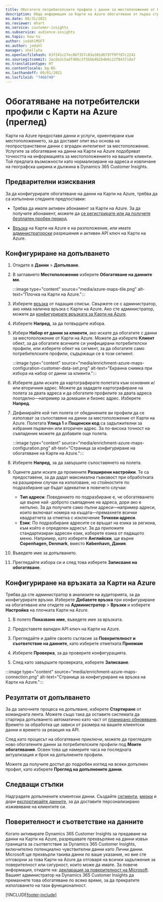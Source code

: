 ```yaml
---
title: Обогатете потребителските профили с данни за местоположение от Карти на Azure
description: Обща информация за Карти на Azure обогатяване от първа страна.
ms.date: 08/31/2021
ms.reviewer: mhart
ms.service: customer-insights
ms.subservice: audience-insights
ms.topic: how-to
author: jodahlMSFT
ms.author: jodahl
manager: shellyha
ms.openlocfilehash: 63f241c27ec86f357c83a301d6797f9ff87c2241
ms.sourcegitcommit: 2acda3c5adf40bc3f5bbb4b2b4b6c22f84371da7
ms.translationtype: HT
ms.contentlocale: bg-BG
ms.lasthandoff: 09/01/2021
ms.locfileid: "7466749"
---
```

# <a name="enrichment-of-customer-profiles-with-azure-maps-preview"></a>Обогатяване на потребителски профили с Карти на Azure (преглед)

Карти на Azure предоставя данни и услуги, ориентирани към местоположението, за да доставят опит въз основа на геопространствени данни с вграден интелигент за местоположение. Услугите за обогатяване на данни на Карти на Azure подобряват точността на информацията за местоположението на вашите клиенти. Той предлага възможности като нормализиране на адреса и извличане на географска ширина и дължина в Dynamics 365 Customer Insights.

## <a name="prerequisites"></a>Предварителни изисквания

За да конфигурирате обогатяване на данни на Карти на Azure, трябва да са изпълнени следните предпоставки:

- Трябва да имате активен абонамент за Карти на Azure. За да получите абонамент, можете да [се регистрирате или да получете безплатен пробен период](https://azure.microsoft.com/services/azure-maps/).

- [Връзка](connections.md) на Карти на Azure е на разположение, *или* имате [администраторски](permissions.md#administrator) разрешения и активен API ключ на Карти на Azure.

## <a name="configure-the-enrichment"></a>Конфигуриране на допълването

1. Отидете в **Данни** > **Допълване**. 

1. В заглавието **Местоположение** изберете **Обогатяване на данните ми**.

   :::image type="content" source="media/azure-maps-tile.png" alt-text="Плочка на Карти на Azure.":::

1. Изберете [връзка](connections.md) от падащия списък. Свържете се с администратор, ако няма налична връзка с Карти на Azure. Ако сте администратор, можете да [конфигурирате връзката за Карти на Azure](#configure-the-connection-for-azure-maps). 

1. Изберете **Напред**, за да потвърдите избора.

1. Избери **Набор от данни за клиенти**, ако искате да обогатите с данни за местоположение от Карти на Azure. Можете да изберете **Клиент** обект, за да обогатите всичките си унифицирани потребителски профили, или изберете обект на сегмент, за да обогатите само потребителските профили, съдържащи се в този сегмент.

    :::image type="content" source="media/enrichment-azure-maps-configuration-customer-data-set.png" alt-text="Екранна снимка при избора на набор от данни за клиенти.":::

1. Изберете дали искате да картографирате полетата към основния и/или вторичния адрес. Можете да зададете картографиране на полета за двата адреса и да обогатите профилите за двата адреса поотделно&mdash;например за домашен и бизнес адрес. Изберете **Напред**.

1. Дефинирайте кой тип полета от обединените ви профили да се използват за съпоставяне на данни за местоположение от Карти на Azure. Полетата **Улица 1** и **Пощенски код** са задължителни за избрания първичен или вторичен адрес. За по-висока точност на съвпадение можете да добавите още полета.

   :::image type="content" source="media/enrichment-azure-maps-configuration.png" alt-text="Страница за конфигуриране на обогатяване на Карти на Azure.":::

1. Изберете **Напред**, за да завършите съпоставянето на полета.

1. Оценете дали искате да промените **Разширени настройки**. Те са предоставени, за да дадат максимална гъвкавост при обработката на разширени случаи на използване, но стойностите по подразбиране ще бъдат адекватни в повечето случаи:
   - **Тип адреси**: Поведението по подразбиране е, че обогатяването ще върне най -доброто съвпадение на адреса, дори ако е непълно. За да получите само пълни адреси&mdash;например адреси, които включват номера на къщата&mdash;премахнете всички квадратчета за отметка с изключение **Точкови адреси**. 
   - **Език**: По подразбиране адресите се връщат на езика за региона, към който е определен адресът. За да приложите стандартизиран адресен език, изберете езика от падащото меню. Например, като изберете **Английски**, ще върне **Copenhagen, Denmark**, вместо **København, Дания**.

1. Въведете име за допълването.

1. Прегледайте избора си и след това изберете **Записване на обогатяване**.

## <a name="configure-the-connection-for-azure-maps"></a>Конфигуриране на връзката за Карти на Azure

Трябва да сте администратор в анализите на аудиторията, за да конфигурирате връзки. Изберете **Добавете връзка** при конфигуриране на обогатяване или отидете на **Администратор** > **Връзки** и изберете **Настройка** на плочката Карти на Azure.

1. В полето **Показвано име**, въведете име за връзката.

1. Предоставете валиден API ключ на Карти на Azure.

1. Прегледайте и дайте своето съгласие за **Поверителност и съответствие на данните**, като изберете отметката **Приемам**

1. Изберете **Проверка**, за да проверите конфигурацията.

1. След като завършите проверката, изберете **Записване**.

:::image type="content" source="media/enrichment-azure-maps-connection.png" alt-text="Страница за конфигуриране на връзка на Карти на Azure.":::

## <a name="enrichment-results"></a>Резултати от допълването

За да започнете процеса на допълване, изберете **Стартиране** от командната лента. Можете също така да оставите системата да стартира допълването автоматично като част от [планирано обновяване](system.md#schedule-tab). Времето за обработка ще зависи от размера на вашите клиентски данни и времето за реакция на API.

След като процесът на обогатяване приключи, можете да прегледате ново обогатените данни за потребителските профили под **Моите обогатявания**. Освен това ще намерите часа на последната актуализация и броя на допълнените профили.

Можете да получите достъп до подробен изглед на всеки допълнен профил, като изберете **Преглед на допълнените данни**.

## <a name="next-steps"></a>Следващи стъпки

Надградете допълнените клиентски данни. Създайте [сегменти](segments.md), [мерки](measures.md) и дори [експортирайте данните](export-destinations.md), за да доставите персонализирано изживяване на клиентите си.

## <a name="data-privacy-and-compliance"></a>Поверителност и съответствие на данните

Когато активирате Dynamics 365 Customer Insights за предаване на данни на Карти на Azure, разрешавате прехвърляне на данни извън границата за съответствие за Dynamics 365 Customer Insights, включително потенциално чувствителни данни като Лични данни. Microsoft ще прехвърли такива данни по ваше указание, но вие сте отговорни за това Карти на Azure да отговаря на всички задължения за поверителност или сигурност, които може да имате. За повече информация, отидете на: [декларация за поверителност на Microsoft](https://go.microsoft.com/fwlink/?linkid=396732).
Вашият администратор на Dynamics 365 Customer Insights да премахнете това обогатяване по всяко време, за да прекратите използването на тази функционалност.

[!INCLUDE[footer-include](../includes/footer-banner.md)]
